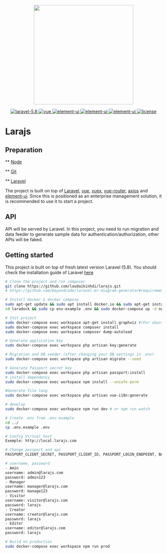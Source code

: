 <p align="center">
  <img width="320" src="https://cdn-images-1.medium.com/max/2600/0*rHWrSMikANaGuc11">
</p>
<p align="center">
  <a href="https://github.com/vuejs/vue">
    <img src="https://img.shields.io/badge/laravel-5.8-red.svg" alt="laravel-5.8">
  </a>
  <a href="https://laravel.com/docs/5.8">
    <img src="https://img.shields.io/badge/vue-2.5.17-brightgreen.svg" alt="vue">
  </a>
  <a href="https://github.com/ElemeFE/element">
    <img src="https://img.shields.io/badge/element--ui-2.12.0-brightgreen.svg" alt="element-ui">
  </a>
  <a href="https://bulma.io/documentation/">
    <img src="https://img.shields.io/badge/bulma-0.7.5-brightgreen.svg" alt="element-ui">
  </a>
  <a href="https://tailwindcss.com/docs/installation">
    <img src="https://img.shields.io/badge/tailwindcss-1.0.1-brightgreen.svg" alt="element-ui">
  </a>
  <a href="https://github.com/PanJiaChen/vue-element-admin/blob/master/LICENSE">
    <img src="https://img.shields.io/badge/license-MIT-brightgreen.svg" alt="license">
  </a>
</p>

# Larajs

## Preparation
** [Node](http://nodejs.org/)

** [Git](https://git-scm.com/)

** [Laravel](https://laravel.com/)

The project is built on top of [Laravel](https://laravel.com), [vue](https://cn.vuejs.org/index.html), [vuex](https://vuex.vuejs.org/zh-cn/), [vue-router](https://router.vuejs.org/zh-cn/), [axios](https://github.com/axios/axios) and [element-ui](https://github.com/ElemeFE/element). Since this is positioned as an enterprise management solution, it is recommended to use it to start a project.

## API
API will be served by Laravel. In this project, you need to run migration and data feeder to generate sample data for authentication/authorization, other APIs will be faked.

## Getting started
This project is built on top of fresh latest version Laravel (5.8). You should check the installation guide of Laravel [here](https://laravel.com/docs/5.8)

```bash
# Clone the project and run composer
git clone https://github.com/laudaikinhdi/larajs.git
# https://github.com/beyondcode/laravel-er-diagram-generator#requirements

# Install docker & docker compose
sudo apt-get update && sudo apt install docker.io && sudo apt-get install docker-compose
cd laradock && sudo cp env-example .env && sudo docker-compose up -d nginx php-fpm mariadb workspace

# Init project
sudo docker-compose exec workspace apt-get install graphviz #(For ubuntu)
sudo docker-compose exec workspace composer install
sudo docker-compose exec workspace composer dump-autoload

# Generate application key
sudo docker-compose exec workspace php artisan key:generate

# Migration and DB seeder (after changing your DB settings in .env)
sudo docker-compose exec workspace php artisan migrate --seed

# Generate Passport secret key
sudo docker-compose exec workspace php artisan passport:install
# install dependency
sudo docker-compose exec workspace npm install --unsafe-perm

#Generate file lang
sudo docker-compose exec workspace php artisan vue-i18n:generate

# develop
sudo docker-compose exec workspace npm run dev # or npm run watch

# Create .env from .env.example
cd ../
cp .env.example .env

# Config Virtual host 
Exemple: http://local.larajs.com

# Change passport and api 
PASSPORT_CLIENT_SECRET, PASSPORT_CLIENT_ID, PASSPORT_LOGIN_ENDPOINT, BASE_API

# username, password
- Amin
username: admin@larajs.com
password: admin123
- Manager
username: manager@larajs.com
password: manage123
- Visitor 
username: visitor@larajs.com
password: larajs
- Creator 
username: creator@larajs.com
password: larajs
- Editor 
username: editor@larajs.com
password: larajs

# Build on production
sudo docker-compose exec workspace npm run prod
```
